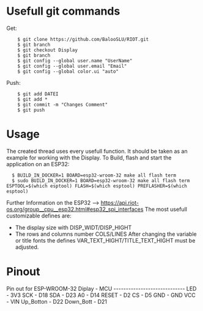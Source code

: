 Usefull git commands
================
Get:
```
    $ git clone https://github.com/BalooSLU/RIOT.git
    $ git branch
    $ git checkout Display
    $ git branch
    $ git config --global user.name "UserName"
    $ git config --global user.email "Email"
    $ git config --global color.ui "auto"
```
Push:
```
    $ git add DATEI
    $ git add *
    $ git commit -m "Changes Comment"
    $ git push
```
Usage
=====
The created thread uses every usefull function.
It should be taken as an example for working with the Display.
To Build, flash and start the application on an ESP32:
```
  $ BUILD_IN_DOCKER=1 BOARD=esp32-wroom-32 make all flash term
  $ sudo BUILD_IN_DOCKER=1 BOARD=esp32-wroom-32 make all flash term ESPTOOL=$(which esptool) FLASH=$(which esptool) PREFLASHER=$(which esptool)
```
Further Information on the ESP32 --> https://api.riot-os.org/group__cpu__esp32.html#esp32_spi_interfaces
The most usefull customizable defines are:
- The display size with DISP_WIDT/DISP_HIGHT
- The rows and columns number COLS/LINES
After changing the variable or title fonts the defines VAR_TEXT_HIGHT/TITLE_TEXT_HIGHT must be adjusted.

Pinout
======
Pin out for ESP-WROOM-32
          			Diplay  	-	MCU
				-----------------------------
				LED	      	-	3V3
			  	SCK	      	-	D18
			  	SDA	      	-	D23
			  	A0	      	-	D14
			  	RESET	    	-	D2
			  	CS	      	-	D5
			  	GND	      	-	GND
			  	VCC	      	-	VIN
        			Up_Botton   	- 	D22
        			Down_Bott   	-	D21
		
